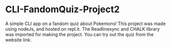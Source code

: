 # CLI-FandomQuiz-Project2
A simple CLI app on a fandom quiz about Pokemons! 
This project was made using nodeJs, and hosted on repl.it.
The Readlinesync and CHALK library was imported for making the project.
You can try out the quiz from the website link.
